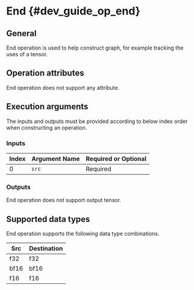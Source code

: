# End {#dev_guide_op_end}

## General

End operation is used to help construct graph, for example tracking the uses of
a tensor.

## Operation attributes

End operation does not support any attribute.

## Execution arguments

The inputs and outputs must be provided according to below index order when
constructing an operation.

### Inputs

| Index | Argument Name | Required or Optional |
| ----- | ------------- | -------------------- |
| 0     | `src`         | Required             |

### Outputs

End operation does not support output tensor.

## Supported data types

End operation supports the following data type combinations.

| Src  | Destination |
| ---- | ------- |
| f32  | f32     |
| bf16 | bf16    |
| f16  | f16     |
